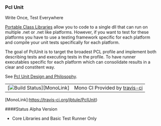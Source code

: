 ### Pcl Unit
Write Once, Test Everywhere

[Portable Class Libraries][pcl] allow you to code to a single dll that can run on multiple .net or .net like platforms. However, if you want to test for these platforms you have to use a testing framework specific for each platform and compile your unit tests specifically for each platform.

The goal of PclUnit is to target the broadest PCL profile and implement both describing tests and executing tests in the profile. To have runner executables specific for each platform which can consolidate results in a clear and constitent way.

See [Pcl Unit Design and Philosophy][Design].

|     |     |
| --- | --- |
| [![Build Status][MonoImg]][MonoLink] | Mono CI Provided by [travis-ci][] |

[MonoImg]:https://travis-ci.org/jbtule/PclUnit.png?branch=master
[MonoLink]:https://travis-ci.org/jbtule/PclUnit)

####Status
Alpha Version
  - Core Libraries and Basic Test Runner Only

[travis-ci]:https://travis-ci.org/
[Design]:http://github.com/jbtule/PclUnit/wiki/Design
[pcl]:http://msdn.microsoft.com/en-us/library/gg597391.aspx
